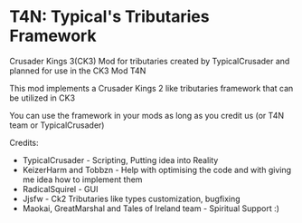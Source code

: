 # T4N: Typical's Tributaries Framework

Crusader Kings 3(CK3) Mod for tributaries created by TypicalCrusader and planned for use in the CK3 Mod T4N

This mod implements a Crusader Kings 2 like tributaries framework that can be utilized in CK3

You can use the framework in your mods as long as you credit us (or T4N team or TypicalCrusader)

Credits:
  * TypicalCrusader - Scripting, Putting idea into Reality
  * KeizerHarm and Tobbzn - Help with optimising the code and with giving me idea how to implement them
  * RadicalSquirel - GUI
  * Jjsfw - Ck2 Tributaries like types customization, bugfixing
  * Maokai, GreatMarshal and Tales of Ireland team - Spiritual Support :)
